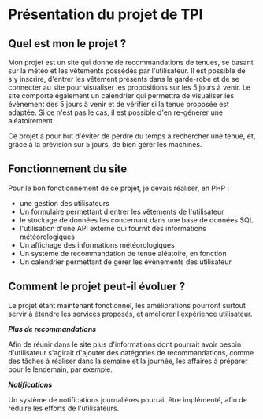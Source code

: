 # Présentation du projet de TPI

## Quel est mon le projet ?

Mon projet est un site qui donne de recommandations de tenues, se basant sur la météo et les vêtements possédés par l'utilisateur. Il est possible de s'y inscrire, d'entrer les vêtement présents dans la garde-robe et de se connecter au site pour visualiser les propositions sur les 5 jours à venir. Le site comporte également un calendrier qui permettra de visualiser les évènement des 5 jours à venir et de vérifier si la tenue proposée est adaptée. Si ce n'est pas le cas, il est possible d'en re-générer une aléatoirement.

Ce projet a pour but d'éviter de perdre du temps à rechercher une tenue, et, grâce à la prévision sur 5 jours, de bien gérer les machines.



## Fonctionnement du site

Pour le bon fonctionnement de ce projet, je devais réaliser, en PHP :

* une gestion des utilisateurs
* Un formulaire permettant d'entrer les vêtements de l'utilisateur
* le stockage de données les concernant dans une base de données SQL
* l'utilisation d'une API externe qui fournit des informations météorologiques
* Un affichage des informations météorologiques 
* Un système de recommandation de tenue aléatoire, en fonction 
* Un calendrier permettant de gérer les évènements des utilisateur



## Comment le projet peut-il évoluer ?

Le projet étant maintenant fonctionnel, les améliorations pourront surtout servir à étendre les services proposés, et améliorer l'expérience utilisateur.

***Plus de recommandations***

Afin de réunir dans le site plus d'informations dont pourrait avoir besoin d'utilisateur s'agirait d'ajouter des catégories de recommandations, comme des tâches à réaliser dans la semaine et la journée, les affaires à préparer pour le lendemain, par exemple.

***Notifications***

Un système de notifications journalières pourrait être implémenté, afin de réduire les efforts de l'utilisateurs. 